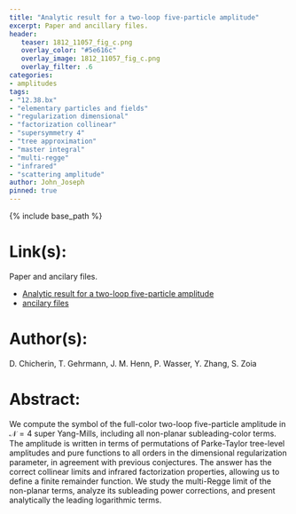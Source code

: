 ```yaml
---
title: "Analytic result for a two-loop five-particle amplitude"
excerpt: Paper and ancillary files.
header:
   teaser: 1812_11057_fig_c.png
   overlay_color: "#5e616c"
   overlay_image: 1812_11057_fig_c.png
   overlay_filter: .6
categories:
- amplitudes
tags:
- "12.38.bx"
- "elementary particles and fields"
- "regularization dimensional"
- "factorization collinear"
- "supersymmetry 4"
- "tree approximation"
- "master integral"
- "multi-regge"
- "infrared"
- "scattering amplitude"
author: John_Joseph
pinned: true
---
```

{% include base_path %}

# Link(s):
Paper and ancilary files.
  * [Analytic result for a two-loop five-particle amplitude](https://arxiv.org/abs/1812.11057)
  * [ancilary files](https://arxiv.org/src/1812.11057/anc)

# Author(s):
D. Chicherin, T. Gehrmann, J. M. Henn, P. Wasser, Y. Zhang, S. Zoia

# Abstract:
We compute the symbol of the full-color two-loop five-particle amplitude in $\mathcal{N}=4$ super Yang-Mills, including all non-planar subleading-color terms. The amplitude is written in terms of permutations of Parke-Taylor tree-level amplitudes and pure functions to all orders in the dimensional regularization parameter, in agreement with previous conjectures. The answer has the correct collinear limits and infrared factorization properties, allowing us to define a finite remainder function. We study the multi-Regge limit of the non-planar terms, analyze its subleading power corrections, and present analytically the leading logarithmic terms.
